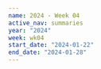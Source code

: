 ```yaml
---
name: 2024 - Week 04
active_nav: summaries
year: "2024"
week: wk04
start_date: "2024-01-22"
end_date: "2024-01-28"
---
```

